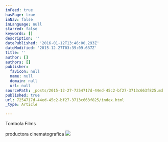 ```yaml
---
inFeed: true
hasPage: true
inNav: false
inLanguage: null
starred: false
keywords: []
description: ''
datePublished: '2016-01-12T13:46:00.293Z'
dateModified: '2015-12-27T03:39:09.637Z'
title: ''
author: []
authors: []
publisher:
  favicon: null
  name: null
  domain: null
  url: null
sourcePath: _posts/2015-12-27-7254717d-44ed-45c2-bf27-3713c663f825.md
published: true
url: 7254717d-44ed-45c2-bf27-3713c663f825/index.html
_type: Article

---
```

Tombola Films 

productora cinematografica ![](https://the-grid-user-content.s3-us-west-2.amazonaws.com/45021913-d0c3-49b7-9027-8914bb9efee8.png)